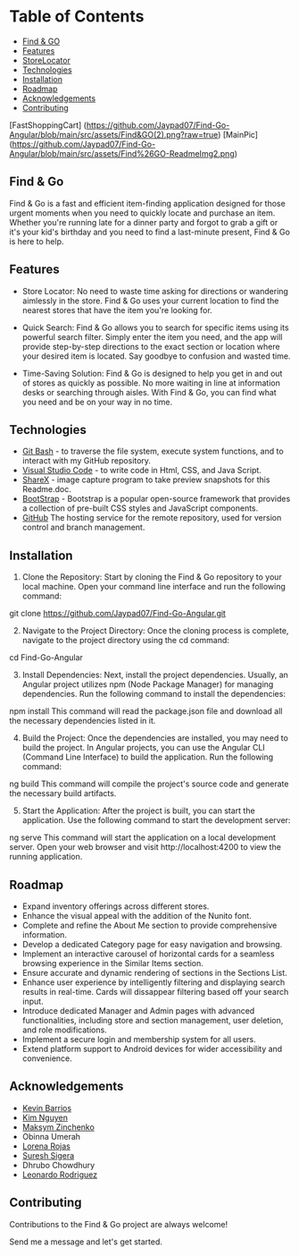 # Table of Contents
* [Find & GO](Description)
* [Features](Features)
* [StoreLocator](StoreLocator)
* [Technologies](Technologies)
* [Installation](Installation)
* [Roadmap](Roadmap)
* [Acknowledgements](Acknowledgements)
* [Contributing](Contributing)

[FastShoppingCart] (https://github.com/Jaypad07/Find-Go-Angular/blob/main/src/assets/Find&GO(2).png?raw=true)
[MainPic] (https://github.com/Jaypad07/Find-Go-Angular/blob/main/src/assets/Find%26GO-ReadmeImg2.png)


## Find & Go
Find & Go is a fast and efficient item-finding application designed for those urgent moments when you need to quickly locate and purchase an item. Whether you're running late for a dinner party and forgot to grab a gift or it's your kid's birthday and you need to find a last-minute present, Find & Go is here to help.


## Features

- Store Locator: 
No need to waste time asking for directions or wandering aimlessly in the store. Find & Go uses your current location to find the nearest stores that have the item you're looking for.

- Quick Search: 
Find & Go allows you to search for specific items using its powerful search filter. Simply enter the item you need, and the app will provide step-by-step directions to the exact section or location where your desired item is located. Say goodbye to confusion and wasted time.

- Time-Saving Solution: 
Find & Go is designed to help you get in and out of stores as quickly as possible. No more waiting in line at information desks or searching through aisles. With Find & Go, you can find what you need and be on your way in no time.

## Technologies
* [Git Bash](https://gitforwindows.org/) - to traverse the file system, execute system functions, and to interact with my GitHub repository.
* [Visual Studio Code](https://code.visualstudio.com/) - to write code in Html, CSS, and Java Script.
* [ShareX](https://getsharex.com/downloads) - image capture program to take preview snapshots for this Readme.doc.
* [BootStrap](https://getbootstrap.com/docs/5.3/getting-started/introduction/) - Bootstrap is a popular open-source framework that provides a collection of pre-built CSS styles and JavaScript components.
* [GitHub](https://github.com/) The hosting service for the remote repository, used for version control and branch management.


## Installation

1. Clone the Repository: Start by cloning the Find & Go repository to your local machine. Open your command line interface and run the following command:

git clone https://github.com/Jaypad07/Find-Go-Angular.git

2. Navigate to the Project Directory: Once the cloning process is complete, navigate to the project directory using the cd command:

cd Find-Go-Angular

3. Install Dependencies: Next, install the project dependencies. Usually, an Angular project utilizes npm (Node Package Manager) for managing dependencies. Run the following command to install the dependencies:

npm install
This command will read the package.json file and download all the necessary dependencies listed in it.

4. Build the Project: Once the dependencies are installed, you may need to build the project. In Angular projects, you can use the Angular CLI (Command Line Interface) to build the application. Run the following command:

ng build
This command will compile the project's source code and generate the necessary build artifacts.

5. Start the Application: After the project is built, you can start the application. Use the following command to start the development server:

ng serve
This command will start the application on a local development server. Open your web browser and visit http://localhost:4200 to view the running application.


## Roadmap

- Expand inventory offerings across different stores.
- Enhance the visual appeal with the addition of the Nunito font.
- Complete and refine the About Me section to provide comprehensive information.
- Develop a dedicated Category page for easy navigation and browsing.
- Implement an interactive carousel of horizontal cards for a seamless browsing experience in the Similar Items section.
- Ensure accurate and dynamic rendering of sections in the Sections List.
- Enhance user experience by intelligently filtering and displaying search results in real-time. Cards will dissappear filtering based off your search input.
- Introduce dedicated Manager and Admin pages with advanced functionalities, including store and section management, user deletion, and role modifications.
- Implement a secure login and membership system for all users.
- Extend platform support to Android devices for wider accessibility and convenience.



## Acknowledgements

- [Kevin Barrios](https://github.com/dayjyun)
- [Kim Nguyen](https://github.com/knnguyen2410)
- [Maksym Zinchenko](https://github.com/maklaut007)
- Obinna Umerah
- [Lorena Rojas](https://github.com/lrojas4)
- [Suresh Sigera](https://github.com/sureshmelvinsigera)
- Dhrubo Chowdhury
- [Leonardo Rodriguez](https://github.com/LRodriguez92)



## Contributing

Contributions to the Find & Go project are always welcome!

Send me a message and let's get started.

